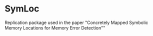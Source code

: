 # SymLoc
Replication package used in the paper "Concretely Mapped Symbolic Memory Locations for Memory Error Detection""
